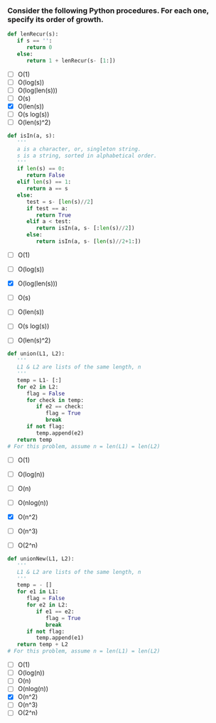 ### Consider the following Python procedures. For each one, specify its order of growth.

```py
def lenRecur(s):
   if s == '':
      return 0
   else:
      return 1 + lenRecur(s- [1:])
```
- [ ] O(1)
- [ ] O(log(s))
- [ ] O(log(len(s)))
- [ ] O(s)
- [x] O(len(s))
- [ ] O(s log(s))
- [ ] O(len(s)^2)

```py
def isIn(a, s):
   '''
   a is a character, or, singleton string.
   s is a string, sorted in alphabetical order.
   '''
   if len(s) == 0:
      return False
   elif len(s) == 1:
      return a == s
   else:
      test = s- [len(s)//2]
      if test == a:
         return True
      elif a < test:
         return isIn(a, s- [:len(s)//2])
      else:
         return isIn(a, s- [len(s)//2+1:])
```
- [ ] O(1)
- [ ] O(log(s))
- [x] O(log(len(s)))
- [ ] O(s)
- [ ] O(len(s))
- [ ] O(s log(s))
- [ ] O(len(s)^2)


```py
def union(L1, L2):
   '''
   L1 & L2 are lists of the same length, n
   '''
   temp = L1- [:]
   for e2 in L2:
      flag = False
      for check in temp:
         if e2 == check:
            flag = True
            break
      if not flag:
         temp.append(e2)
   return temp
# For this problem, assume n = len(L1) = len(L2)
```
- [ ] O(1)
- [ ] O(log(n))
- [ ] O(n)
- [ ] O(nlog(n))
- [x] O(n^2)
- [ ] O(n^3)
- [ ] O(2^n)


```py
def unionNew(L1, L2):
   '''
   L1 & L2 are lists of the same length, n
   '''
   temp = - []
   for e1 in L1:
      flag = False
      for e2 in L2:
         if e1 == e2:
            flag = True
            break
      if not flag:
         temp.append(e1)
   return temp + L2
# For this problem, assume n = len(L1) = len(L2)
```
- [ ] O(1)
- [ ] O(log(n))
- [ ] O(n)
- [ ] O(nlog(n))
- [x] O(n^2)
- [ ] O(n^3)
- [ ] O(2^n)
